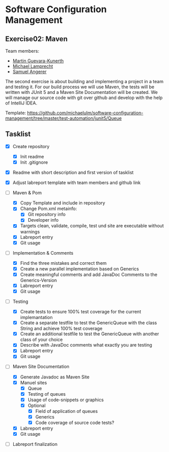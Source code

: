 # Software Configuration Management #

## Exercise02: Maven ###

Team members:
* [Martin Guevara-Kunerth](https://github.com/martin-gk)
* [Michael Lamprecht](https://github.com/lammia07)
* [Samuel Angerer](https://github.com/SamBrix)

The second exercise is about building and implementing a project in a team and testing it. 
For our build process we will use Maven, the tests will be written with JUnit 5 
and a Maven Site Documentation will be created. 
We will manage our source code with git over github and develop with the 
help of IntelliJ IDEA.

Template: https://github.com/michaelulm/software-configuration-management/tree/master/test-automation/junit5/Queue

## Tasklist ##

- [x] Create repository
  - [x] Init readme
  - [x] Init .gitignore
- [x] Readme with short description and first version of tasklist
- [x] Adjust labreport template with team members and github link
- [ ] Maven & Pom
  - [x] Copy Template and include in repository
  - [x] Change Pom.xml metainfo:
    - [x] Git repository info
    - [x] Developer info
  - [x] Targets clean, validate, compile, test und site are executable without warnings
  - [x] Labreport entry
  - [x] Git usage
- [ ] Implementation & Comments
  - [x] Find the three mistakes and correct them
  - [x] Create a new parallel implementation based on Generics
  - [x] Create meaningful comments and add JavaDoc Comments to the Generics-Version
  - [x] Labreport entry
  - [x] Git usage
- [ ] Testing
  - [x] Create tests to ensure 100% test coverage for the current implemantation
  - [x] Create a separate testfile to test the GenericQueue with the class String and achieve 100% test coverage
  - [x] Create an additional testfile to test the GenericQueue with another class of your choice
  - [x] Describe with JavaDoc comments what exactly you are testing
  - [x] Labreport entry
  - [x] Git usage
- [ ] Maven Site Documentation
  - [x] Generate Javadoc as Maven Site
  - [x] Manuel sites
    - [x] Queue
    - [x] Testing of queues
    - [x] Usage of code-snippets or graphics
    - [x] Optional
      - [x] Field of application of queues
      - [x] Generics 
      - [x] Code coverage of source code tests?
  - [x] Labreport entry
  - [x] Git usage
- [ ] Labreport finalization

